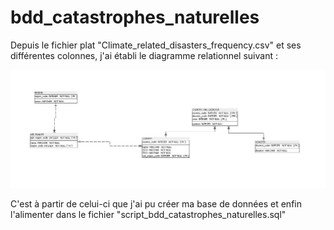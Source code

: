 # bdd_catastrophes_naturelles

Depuis le fichier plat "Climate_related_disasters_frequency.csv" et ses différentes colonnes, j'ai établi le diagramme relationnel suivant :

![Diagramme UML de la base de données](./diagramme_uml_bdd.jpg)

C'est à partir de celui-ci que j'ai pu créer ma base de données et enfin l'alimenter dans le fichier "script_bdd_catastrophes_naturelles.sql"
